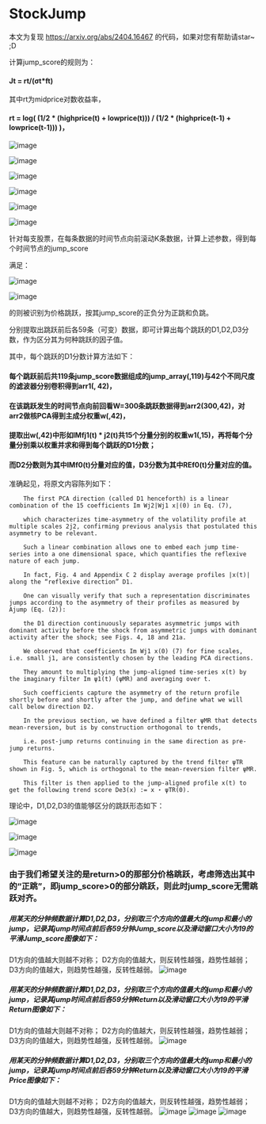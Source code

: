 # StockJump

本文为复现 https://arxiv.org/abs/2404.16467 的代码，如果对您有帮助请star~ ;D

计算jump_score的规则为：

#### Jt = rt/(σt*ft)

其中rt为midprice对数收益率，

#### rt = log( (1/2 * (highprice(t) + lowprice(t))) / (1/2 * (highprice(t-1) + lowprice(t-1))) )，

![image](https://github.com/user-attachments/assets/71ee00c0-744b-4d8b-985a-b1cf459b0268)

![image](https://github.com/user-attachments/assets/eb5f501a-f2f0-4216-af2f-8d85c90af899)

![image](https://github.com/user-attachments/assets/9803643b-d847-492a-b391-640a982eae6d)

![image](https://github.com/user-attachments/assets/2afca299-cd29-4f78-93ef-4f34ccbb6423)

![image](https://github.com/user-attachments/assets/7d0e4c78-eb9f-4a7a-971b-a81bb3aa64d9)

![image](https://github.com/user-attachments/assets/e6e5b0f5-0928-482b-b4fc-6a3ce2dff954)

针对每支股票，在每条数据的时间节点向前滚动K条数据，计算上述参数，得到每个时间节点的jump_score

满足：

![image](https://github.com/user-attachments/assets/3172d03f-a238-4794-bc69-538002be9e4f)

![image](https://github.com/user-attachments/assets/dc0cc69e-207d-49f9-bee3-65eda8458857)

的则被识别为价格跳跃，按其jump_score的正负分为正跳和负跳。

分别提取出跳跃前后各59条（可变）数据，即可计算出每个跳跃的D1,D2,D3分数，作为区分其为何种跳跃的因子值。

其中，每个跳跃的D1分数计算方法如下：

#### 每个跳跃前后共119条jump_score数据组成的jump_array(,119)与42个不同尺度的滤波器分别卷积得到arr1(, 42)，

#### 在该跳跃发生的时间节点向前回看W=300条跳跃数据得到arr2(300,42)，对arr2做核PCA得到主成分权重w(,42)，

#### 提取出w(,42)中形如IMfj1(t) * j2(t)共15个分量分别的权重w1(,15)，再将每个分量分别乘以权重并求和得到每个跳跃的D1分数；

#### 而D2分数则为其中IMf0(t)分量对应的值，D3分数为其中REf0(t)分量对应的值。

准确起见，将原文内容陈列如下：

        The first PCA direction (called D1 henceforth) is a linear combination of the 15 coefficients Im Wj2|Wj1 x|(0) in Eq. (7),
        
        which characterizes time-asymmetry of the volatility profile at multiple scales 2j2, confirming previous analysis that postulated this asymmetry to be relevant. 
        
        Such a linear combination allows one to embed each jump time-series into a one dimensional space, which quantifies the reflexive nature of each jump. 
        
        In fact, Fig. 4 and Appendix C 2 display average profiles |x(t)| along the “reflexive direction” D1.
        
        One can visually verify that such a representation discriminates jumps according to the asymmetry of their profiles as measured by Ajump (Eq. (2)): 
        
        the D1 direction continuously separates asymmetric jumps with dominant activity before the shock from asymmetric jumps with dominant activity after the shock; see Figs. 4, 18 and 21a.
        
        We observed that coefficients Im Wj1 x(0) (7) for fine scales, i.e. small j1, are consistently chosen by the leading PCA directions.
        
        They amount to multiplying the jump-aligned time-series x(t) by the imaginary filter Im ψ1(t) (ψMR) and averaging over t. 
        
        Such coefficients capture the asymmetry of the return profile shortly before and shortly after the jump, and define what we will call below direction D2.
        
        In the previous section, we have defined a filter ψMR that detects mean-reversion, but is by construction orthogonal to trends, 
        
        i.e. post-jump returns continuing in the same direction as pre-jump returns. 
        
        This feature can be naturally captured by the trend filter ψTR shown in Fig. 5, which is orthogonal to the mean-reversion filter ψMR. 
        
        This filter is then applied to the jump-aligned profile x(t) to get the following trend score De3(x) := x ⋆ ψTR(0). 

理论中，D1,D2,D3的值能够区分的跳跃形态如下：

![image](https://github.com/user-attachments/assets/0ce44d9d-5898-48ac-85d3-dd0db661d5e4)

![image](https://github.com/user-attachments/assets/7b656b7f-a16b-4bda-b7b4-79342d0b884d)

![image](https://github.com/user-attachments/assets/61b1f265-f80f-4437-9d9b-4249c44b10f1)

### 由于我们希望关注的是return>0的那部分价格跳跃，考虑筛选出其中的“正跳”，即jump_score>0的部分跳跃，则此时jump_score无需跳跃对齐。

##### 用某天的分钟频数据计算D1,D2,D3，分别取三个方向的值最大的jump和最小的jump，记录其jump时间点前后各59分钟Jump_score以及滑动窗口大小为19的平滑Jump_score图像如下：

D1方向的值越大则越不对称；
D2方向的值越大，则反转性越强，趋势性越弱；
D3方向的值越大，则趋势性越强，反转性越弱。
![image](https://github.com/user-attachments/assets/615a72d8-5fad-4310-8aee-a7bad3fcb370)

##### 用某天的分钟频数据计算D1,D2,D3，分别取三个方向的值最大的jump和最小的jump，记录其jump时间点前后各59分钟Return以及滑动窗口大小为19的平滑Return图像如下：
D1方向的值越大则越不对称；
D2方向的值越大，则反转性越强，趋势性越弱；
D3方向的值越大，则趋势性越强，反转性越弱。
![image](https://github.com/user-attachments/assets/b9f70e47-4ea4-48ba-8a35-090c7f388197)

##### 用某天的分钟频数据计算D1,D2,D3，分别取三个方向的值最大的jump和最小的jump，记录其jump时间点前后各59分钟Return以及滑动窗口大小为19的平滑Price图像如下：
D1方向的值越大则越不对称；
D2方向的值越大，则反转性越强，趋势性越弱；
D3方向的值越大，则趋势性越强，反转性越弱。
![image](https://github.com/user-attachments/assets/bd31317f-1738-4fb7-a913-30967172a912)
![image](https://github.com/user-attachments/assets/760974e8-3f9d-4e1f-8c64-f2da10538cf6)
![image](https://github.com/user-attachments/assets/838050f1-debd-450a-a824-1b46df146491)
